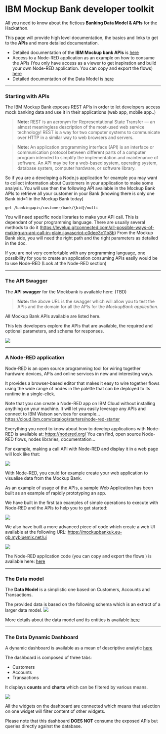 # IBM Mockup Bank developer toolkit

All you need to know about the fictious **Banking Data Model &amp; APIs** for the Hackathon.

This page will provide high level documentation, the basics and links to get to the **APIs** and more detailed documentation.
+ Detailed documentation of the **IBM Mockup bank APIs** is [here](apis_doc/mockupbank-api-doc.md)
+ Access to a Node-RED application as an example on how to consume the APIs (You only have access as a viewer to get inspiration and build your own Node-RED application. You can copy and export the flows) [here](https://mockupbankuk.eu-gb.mybluemix.net/red)
+ Detailed documentation of the Data Model is [here](datamodel/DataModel.md)

---

### Starting with APIs

The IBM Mockup Bank exposes REST APIs in order to let developers access mock banking data and use it in their applications (web app, mobile app..)

> **Note:** REST is an acronym for Representational State Transfer — an almost meaningless description of the most-used web service technology! REST is a way for two computer systems to communicate over HTTP in a similar way to web browsers and servers.

> **Note:** An application programming interface (API) is an interface or communication protocol between different parts of a computer program intended to simplify the implementation and maintenance of software. An API may be for a web-based system, operating system, database system, computer hardware, or software library.

So if you are a developing a Node.js application for example you may want to collect information about Customers in your application to make some analysis.
You will use then the following API available in the Mockup Bank APIs to retrieve all your customer in your Bank (knowing there is only one Bank bid=1 in the Mockup Bank today)

```
get /bankingapis/customer/bank/{bid}/multi
```
You will need specific node libraries to make your API call. This is dependant of your programming language. There are usually several methods to do it (https://levelup.gitconnected.com/all-possible-ways-of-making-an-api-call-in-plain-javascript-c0dee3c11b8b)
From the Mockup Bank side, you will need the right path and the right parameters as detailed in the doc.

If you are not very comfortable with any programming language, one possibility for you to create an application consuming APIs easily would be to use Node-RED (Look at the Node-RED section)


---

### The API Swagger  

The **API swagger** for the Mockbank is available here: (TBD)


> **Note:** the above URL is the swagger which will allow you to test the APIs and the domain for all the APIs for the *MockupBank application*.

All Mockup Bank APIs available are listed here.

This lets developers explore the APIs that are available, the required and optional parameters, and schema for responses.

![](assets/swagger-mockup.png)


---
### A Node-RED application  
Node-RED is an open source programming tool for wiring together hardware devices, APIs and online services in new and interesting ways.

It provides a browser-based editor that makes it easy to wire together flows using the wide range of nodes in the palette that can be deployed to its runtime in a single-click.

Note that you can create a Node-RED app on IBM Cloud without installing anything on your machine. It will let you easily leverage any APIs and connect to IBM Watson services for example... https://cloud.ibm.com/catalog/starters/node-red-starter

Everything you need to know about how to develop applications with Node-RED is available at: https://nodered.org/
You can find, open source Node-RED flows, nodes libraries, documentation...

For example, making a call API with Node-RED and display it in a web page will look like that:

![](assets/call-api-nodered.png)

With Node-RED, you could for example create your web application to visualise data from the Mockup Bank.

As an example of usage of the APIs, a sample Web Application has been built as an example of rapidly prototyping an app.

We have built in the first tab examples of simple operations to execute with Node-RED and the APIs to help you to get started:

![](assets/babysteps.png)

We also have built a more advanced piece of code which create a web  UI available at the following URL: https://mockupbankuk.eu-gb.mybluemix.net/ui

![](assets/markdown-img-paste-20191001123544158.png)

The Node-RED application code (you can copy and export the flows ) is available here: [here](https://mockupbankuk.eu-gb.mybluemix.net/red)

---
### The Data model  

The **Data Model** is a simplistic one based on Customers, Accounts and Transactions.

The provided data is based on the following schema which is an extract of a larger data model.
![](assets/datamodel-20.png)

More details about the data model and its entities is available [here](datamodel/DataModel.md)

---
### The Data Dynamic Dashboard  

A dynamic dashboard is available as a mean of descriptive analytic [here](https://eu-gb.dataplatform.cloud.ibm.com/dashboards/c30b0802-4968-4b88-a71f-d2f1b60e86ae/view/7c35c90104a018965ff6c0e4079f24527f36715db1bb8a0380877b4959632497a96d1691c87a490c89120264fbed445a9b)


The dashboard is composed of three tabs:
- Customers
- Accounts
- Transactions

It displays **counts** and **charts** which can be filtered by various means.

![](assets/data-dashboard.png)

All the widgets on the dashboard are connected which means that selection on one widget will filter content of other widgets.

Please note that this dashboard **DOES NOT** consume the exposed APIs but queries directly against the database.

